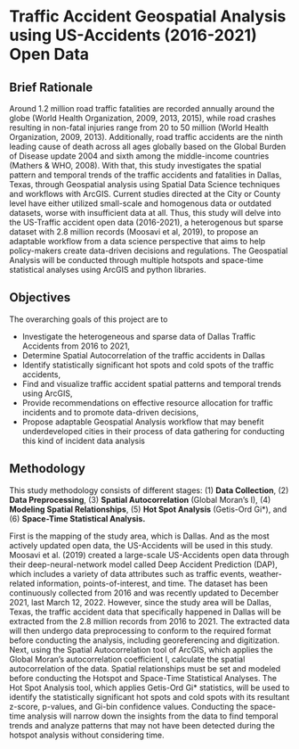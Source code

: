 # Traffic Accident Geospatial Analysis using US-Accidents (2016-2021) Open Data


## Brief Rationale

  Around 1.2 million road traffic fatalities are recorded annually around the globe (World Health Organization, 2009, 2013, 2015), while road crashes resulting in non-fatal injuries range from 20 to 50 million (World Health Organization, 2009, 2013). Additionally, road traffic accidents are the ninth leading cause of death across all ages globally based on the Global Burden of Disease update 2004 and sixth among the middle-income countries (Mathers & WHO, 2008). With that, this study investigates the spatial pattern and temporal trends of the traffic accidents and fatalities in Dallas, Texas, through Geospatial analysis using Spatial Data Science techniques and workflows with ArcGIS. Current studies directed at the City or County level have either utilized small-scale and homogenous data or outdated datasets, worse with insufficient data at all. Thus, this study will delve into the US-Traffic accident open data (2016-2021), a heterogenous but sparse dataset with 2.8 million records (Moosavi et al, 2019), to propose an adaptable workflow from a data science perspective that aims to help policy-makers create data-driven decisions and regulations. The Geospatial Analysis will be conducted through multiple hotspots and space-time statistical analyses using ArcGIS and python libraries. 
  

## Objectives

The overarching goals of this project are to 
  - Investigate the heterogeneous and sparse data of Dallas Traffic Accidents from 2016 to 2021,
  - Determine Spatial Autocorrelation of the traffic accidents in Dallas
  - Identify statistically significant hot spots and cold spots of the traffic accidents,
  - Find and visualize traffic accident spatial patterns and temporal trends using ArcGIS,
  - Provide recommendations on effective resource allocation for traffic incidents and to promote data-driven decisions,
  - Propose adaptable Geospatial Analysis workflow that may benefit underdeveloped cities in their process of data gathering for conducting this kind of  incident data analysis

## Methodology

  This study methodology consists of different stages: (1) **Data Collection**, (2) **Data Preprocessing**, (3) **Spatial Autocorrelation** (Global Moran’s I), (4) **Modeling Spatial Relationships**, (5) **Hot Spot Analysis** (Getis-Ord Gi*), and (6) **Space-Time Statistical Analysis.** 
   
   First is the mapping of the study area, which is Dallas. And as the most actively updated open data, the US-Accidents will be used in this study. Moosavi et al. (2019) created a large-scale US-Accidents open data through their deep-neural-network model called Deep Accident Prediction (DAP), which includes a variety of data attributes such as traffic events, weather-related information, points-of-interest, and time. The dataset has been continuously collected from 2016 and was recently updated to December 2021, last March 12, 2022. However, since the study area will be Dallas, Texas, the traffic accident data that specifically happened in Dallas will be extracted from the 2.8 million records from 2016 to 2021.  The extracted data will then undergo data preprocessing to conform to the required format before conducting the analysis, including georeferencing and digitization. Next, using the Spatial Autocorrelation tool of ArcGIS, which applies the Global Moran’s autocorrelation coefficient I, calculate the spatial autocorrelation of the data. Spatial relationships must be set and modeled before conducting the Hotspot and Space-Time Statistical Analyses. 
    The Hot Spot Analysis tool, which applies Getis-Ord Gi* statistics, will be used to identify the statistically significant hot spots and cold spots with its resultant z-score, p-values, and Gi-bin confidence values. Conducting the space-time analysis will narrow down the insights from the data to find temporal trends and analyze patterns that may not have been detected during the hotspot analysis without considering time.  
